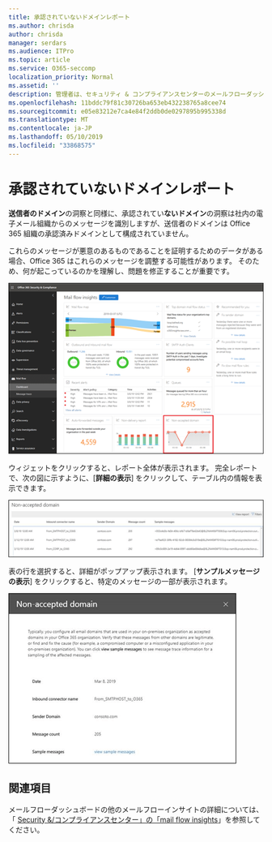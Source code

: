 ```yaml
---
title: 承認されていないドメインレポート
ms.author: chrisda
author: chrisda
manager: serdars
ms.audience: ITPro
ms.topic: article
ms.service: O365-seccomp
localization_priority: Normal
ms.assetid: ''
description: 管理者は、セキュリティ & コンプライアンスセンターのメールフローダッシュボードで、承認されていないドメインレポートについて学習できます。
ms.openlocfilehash: 11bddc79f81c30726ba653eb432238765a8cee74
ms.sourcegitcommit: e05e83212e7ca4e84f2ddb0de0297895b995338d
ms.translationtype: MT
ms.contentlocale: ja-JP
ms.lasthandoff: 05/10/2019
ms.locfileid: "33868575"
---
```

# <a name="non-accepted-domain-report"></a>承認されていないドメインレポート

**送信者のドメイン**の洞察と同様に、承認されてい**ないドメイン**の洞察は社内の電子メール組織からのメッセージを識別しますが、送信者のドメインは Office 365 組織の承認済みドメインとして構成されていません。

これらのメッセージが悪意のあるものであることを証明するためのデータがある場合、Office 365 はこれらのメッセージを調整する可能性があります。 そのため、何が起こっているのかを理解し、問題を修正することが重要です。

![セキュリティ & コンプライアンスセンターのメールフローダッシュボードの承認されていないドメインレポート](media/non-accepted-domain-report-selected.png)

ウィジェットをクリックすると、レポート全体が表示されます。 完全レポートで、次の図に示すように、[**詳細の表示**] をクリックして、テーブル内の情報を表示できます。

![承認されていないドメインレポートに詳細テーブルを表示する](media/non-accepted-domain-report-view-details.png)

表の行を選択すると、詳細がポップアップ表示されます。 [**サンプルメッセージの表示**] をクリックすると、特定のメッセージの一部が表示されます。

![承認されていないドメインレポートの詳細テーブルで行を選択する](media/non-accepted-domain-report-select-row-in-table.png)

## <a name="see-also"></a>関連項目

メールフローダッシュボードの他のメールフローインサイトの詳細については、「 [Security &/コンプライアンスセンター」の「mail flow insights](mail-flow-insights-v2.md)」を参照してください。
